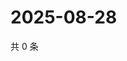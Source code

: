 # 2025-08-28

共 0 条

<!-- BEGIN ZHIHUQUESTIONS -->
<!-- 最后更新时间 Thu Aug 28 2025 20:21:36 GMT+0800 (China Standard Time) -->

<!-- END ZHIHUQUESTIONS -->
